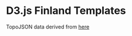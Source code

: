 # D3.js Finland Templates
TopoJSON data derived from [here](https://github.com/samateja/D3topoJson)
